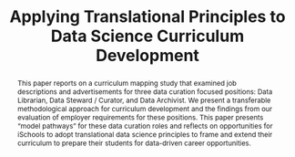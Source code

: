 ---
abstract: 'This paper reports on a curriculum mapping study that examined job descriptions
  and advertisements for three data curation focused positions: Data Librarian, Data
  Steward / Curator, and Data Archivist. We present a transferable methodological
  approach for curriculum development and the findings from our evaluation of employer
  requirements for these positions. This paper presents “model pathways” for these
  data curation roles and reflects on opportunities for iSchools to adopt translational
  data science principles to frame and extend their curriculum to prepare their students
  for data-driven career opportunities.'
creators:
- Acker, Amelia
- Langmead, Alison
- Mattern, Eleanor
- Lyon, Liz
date: null
document_url: https://services.phaidra.univie.ac.at/api/object/o:429552/download
grand_parent: iPRES
institutions: []
keywords:
- curriculum development
- translational data science
- research data curation
- ischools
landing_page_url: https://phaidra.univie.ac.at/o:429552
language: eng
layout: publication
license: CC BY 4.0 International
notes_url: null
parent: iPRES 2015
presentation_url: null
size: 1410916
source_name: iPRES
title: Applying Translational Principles to Data Science Curriculum Development
type: paper
year: 2015
---
